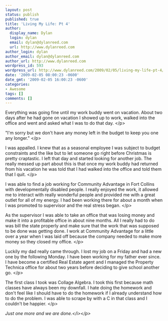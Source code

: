 ```yaml
---
layout: post
status: publish
published: true
title: 'Living My Life: Pt 4'
author:
  display_name: Dylan
  login: dylan
  email: dylan@dylanreed.com
  url: http://www.dylanreed.com
author_login: dylan
author_email: dylan@dylanreed.com
author_url: http://www.dylanreed.com
wordpress_id: 593
wordpress_url: http://www.dylanreed.com/2009/02/05/living-my-life-pt-4/
date: '2009-02-05 08:00:23 -0600'
date_gmt: '2009-02-05 16:00:23 -0600'
categories:
- Awesome
tags: []
comments: []
---
```

<p>Everything was going fine until my work buddy went on vacation. About two days after he had gone on vacation I showed up to work, walked into the office and went and asked what I was to do that day.  <&#47;p>
<p>"I'm sorry but we don't have any money left in the budget to keep you one any longer."  <&#47;p>
<p>I was appalled. I knew that as a seasonal employee I was subject to budget constraints and the like but to let someone go right before Christmas is pretty craptastic. I left that day and started looking for another job. The really messed up part about this is that once my work buddy had returned from his vacation he was told that I had walked into the office and told them that I quit.  <&#47;p>
<p>I was able to find a job working for Community Advantage in Fort Collins with developmentally disabled people. I really enjoyed the work, it allowed me to interact with really wonderful people and provided me with a great outlet for all of my energy. I had been working there for about a month when I was promoted to supervisor and the real stress began.  <&#47;p>
<p>As the supervisor I was able to take an office that was losing money and make it into a profitable office in about nine months. All I really had to do was bill the state properly and make sure that the work that was supposed to be done was getting done. I work at Community Advantage for a little over a year when I was laid off because the company needed to make more money so they closed my office.  <&#47;p>
<p>Luckily my dad really came through. I lost my job on a Friday and had a new one by the following Monday. I have been working for my father ever since. I have become a certified Real Estate agent and I managed the Property Technica office for about two years before deciding to give school another go.  <&#47;p>
<p>The first class I took was Collage Algebra. I took this first because math classes have always been my downfall. I hate doing the homework and don't feel like I should have to do the homework if I already understand how to do the problem. I was able to scrape by with a C in that class and I couldn't be happier. <&#47;p></p>
<p><i>Just one more and we are done.<&#47;i><&#47;p></p>
